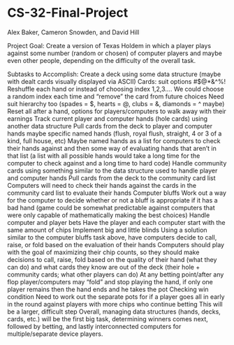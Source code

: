 # CS-32-Final-Project
Alex Baker, Cameron Snowden, and David Hill



Project Goal:
Create a version of Texas Holdem in which a player plays against some number (random or chosen) of computer players and maybe even other people, depending on the difficulty of the overall task.

Subtasks to Accomplish:
Create a deck using some data structure (maybe with dealt cards visually displayed via ASCII)
Cards: suit options #$@*&^%!
Reshuffle each hand or instead of choosing index 1,2,3…. We could choose a random index each time and “remove” the card from future choices
Need suit hierarchy too (spades = $, hearts = @, clubs = &, diamonds = ^ maybe)
Reset all after a hand, options for players/computers to walk away with their earnings
Track current player and computer hands (hole cards) using another data structure
Pull cards from the deck to player and computer hands
maybe specific named hands (flush, royal flush, straight, 4 or 3 of a kind, full house, etc)
Maybe named hands as a list for computers to check their hands against and then some way of evaluating hands that aren’t in that list (a list with all possible hands would take a long time for the computer to check against and a long time to hard code)
Handle community cards using something similar to the data structure used to handle player and computer hands
Pull cards from the deck to the community card list
Computers will need to check their hands against the cards in the community card list to evaluate their hands
Computer bluffs
Work out a way for the computer to decide whether or not a bluff is appropriate if it has a bad hand (game could be somewhat predictable against computers that were only capable of mathematically making the best choices)
Handle computer and player bets
Have the player and each computer start with the same amount of chips
Implement big and little blinds
Using a solution similar to the computer bluffs task above, have computers decide to call, raise, or fold based on the evaluation of their hands
Computers should play with the goal of maximizing their chip counts, so they should make decisions to call, raise, fold based on the quality of their hand (what they can do) and what cards they know are out of the deck (their hole + community cards; what other players can do)
At any betting point/after any flop player/computers may “fold” and stop playing the hand, if only one player remains then the hand ends and he takes the pot
Checking win condition
Need to work out the separate pots for if a player goes all in early in the round against players with more chips who continue betting
This will be a larger, difficult step
Overall, managing data structures (hands, decks, cards, etc.) will be the first big task, determining winners comes next, followed by betting, and lastly interconnected computers for multiple/separate device players.

